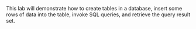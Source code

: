 This lab will demonstrate how to create tables in a database, insert some rows of data into the table, invoke SQL queries, and retrieve the query result set.

